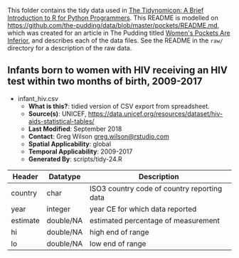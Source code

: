 This folder contains the tidy data used in [The Tidynomicon: A Brief Introduction to R for Python Programmers](https://github.com/gvwilson/r4py). This README is modelled on <https://github.com/the-pudding/data/blob/master/pockets/README.md>, which was created for an article in The Pudding titled [Women's Pockets Are Inferior](https://pudding.cool/2018/08/pockets/), and describes each of the data files. See the README in the `raw/` directory for a description of the raw data.

## Infants born to women with HIV receiving an HIV test within two months of birth, 2009-2017

- infant_hiv.csv
  - **What is this?**: tidied version of CSV export from spreadsheet.
  - **Source(s)**: UNICEF, <https://data.unicef.org/resources/dataset/hiv-aids-statistical-tables/>
  - **Last Modified**: September 2018
  - **Contact**: Greg Wilson <greg.wilson@rstudio.com>
  - **Spatial Applicability**: global
  - **Temporal Applicability**: 2009-2017
  - **Generated By**: scripts/tidy-24.R

| Header | Datatype | Description |
|---|---|---|
| country | char | ISO3 country code of country reporting data |
| year | integer | year CE for which data reported |
| estimate | double/NA | estimated percentage of measurement |
| hi | double/NA | high end of range |
| lo | double/NA | low end of range |